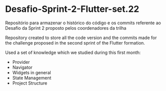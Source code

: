 # Desafio-Sprint-2-Flutter-set.22
Repositório para armazenar o histórico do código e os commits referente ao Desafio da Sprint 2 proposto pelos coordenadores da trilha

Repository created to store all the code version and the commits made for the challenge proposed in the second sprint of the Flutter formation.

Used a set of knowledge which we studied during this first month:
- Provider
- Navigator
- Widgets in general
- State Management
- Project Structure

